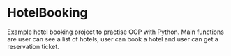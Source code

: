 # HotelBooking
Example hotel booking project to practise OOP with Python. Main functions are user can see a list of hotels, user can book a hotel and user can get a reservation ticket.
